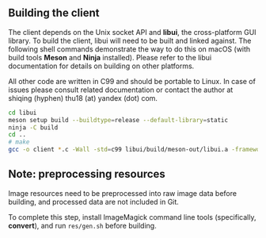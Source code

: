 ## Building the client

The client depends on the Unix socket API and **libui**, the cross-platform GUI
library. To build the client, libui will need to be built and linked against.
The following shell commands demonstrate the way to do this on macOS (with
build tools **Meson** and **Ninja** installed). Please refer to the libui
documentation for details on building on other platforms.

All other code are written in C99 and should be portable to Linux.
In case of issues please consult related documentation or contact the author at
shiqing (hyphen) thu18 (at) yandex (dot) com.

```sh
cd libui
meson setup build --buildtype=release --default-library=static
ninja -C build
cd ..
# make
gcc -o client *.c -Wall -std=c99 libui/build/meson-out/libui.a -framework Cocoa -O2
```

## Note: preprocessing resources

Image resources need to be preprocessed into raw image data before building,
and processed data are not included in Git.

To complete this step, install ImageMagick command line tools (specifically,
**convert**), and run `res/gen.sh` before building.
